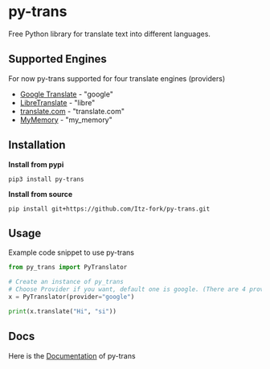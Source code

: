 # py-trans
Free Python library for translate text into different languages.

## Supported Engines
For now py-trans supported for four translate engines (providers)
- [Google Translate](https://translate.google.com/) - "google"
- [LibreTranslate](https://libretranslate.com/) - "libre"
- [translate.com](https://www.translate.com/) - "translate.com"
- [MyMemory](https://mymemory.translated.net/) - "my_memory"

## Installation
**Install from pypi**
```
pip3 install py-trans
```
**Install from source**
```
pip install git+https://github.com/Itz-fork/py-trans.git
```

## Usage
Example code snippet to use py-trans

```python
from py_trans import PyTranslator

# Create an instance of py_trans
# Choose Provider if you want, default one is google. (There are 4 providers for now)
x = PyTranslator(provider="google")

print(x.translate("Hi", "si"))
```

## Docs
Here is the [Documentation](https://itz-fork.github.io/py-trans/) of py-trans
